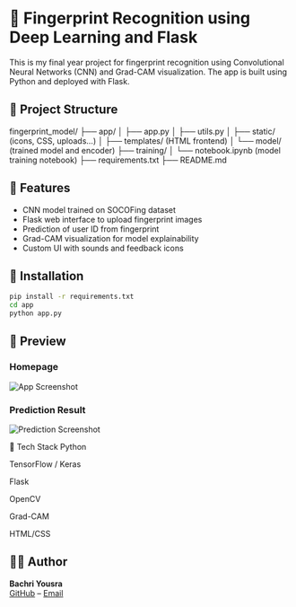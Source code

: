 # 🧠 Fingerprint Recognition using Deep Learning and Flask

This is my final year project for fingerprint recognition using Convolutional Neural Networks (CNN) and Grad-CAM visualization. The app is built using Python and deployed with Flask.

## 📁 Project Structure

fingerprint_model/
├── app/
│ ├── app.py
│ ├── utils.py
│ ├── static/ (icons, CSS, uploads...)
│ ├── templates/ (HTML frontend)
│ └── model/ (trained model and encoder)
├── training/
│ └── notebook.ipynb (model training notebook)
├── requirements.txt
├── README.md


## 🔧 Features

- CNN model trained on SOCOFing dataset
- Flask web interface to upload fingerprint images
- Prediction of user ID from fingerprint
- Grad-CAM visualization for model explainability
- Custom UI with sounds and feedback icons

## 🚀 Installation

```bash
pip install -r requirements.txt
cd app
python app.py
```
## 📸 Preview

### Homepage
![App Screenshot](app.png)

### Prediction Result
![Prediction Screenshot](app_correct.png)

🧠 Tech Stack
Python

TensorFlow / Keras

Flask

OpenCV

Grad-CAM

HTML/CSS

## 👩‍💻 Author

**Bachri Yousra**  
[GitHub](https://github.com/youcy03) – [Email](mailto:yousra.bachri03@gmail.com)
